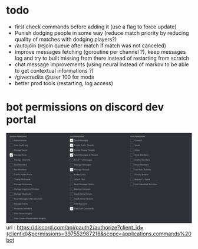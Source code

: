 # todo

- first check commands before adding it (use a flag to force update)
- Punish dodging people in some way (reduce match priority by reducing quality of matches with dodging players?)
- /autojoin (rejoin queue after match if match was not canceled)
- improve messages fetching (goroutine per channel ?), keep messages log and try to built missing from there instead of restarting from scratch
- chat message improvements (using neural instead of markov to be able to get contextual informations ?)
- /givecredits @user 100 for mods
- better prod tools (restarting, log access)

# bot permissions on discord dev portal
![image.png](image.png)
url : https://discord.com/api/oauth2/authorize?client_id={clientid}&permissions=397552987216&scope=applications.commands%20bot
